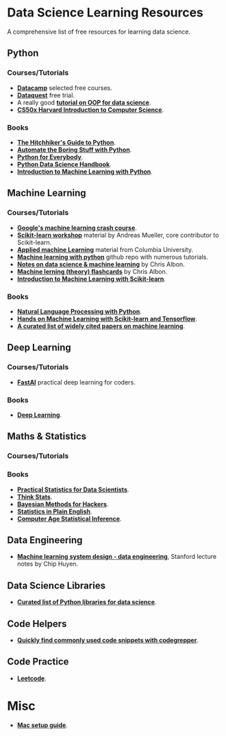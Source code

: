 # Data Science Learning Resources

A comprehensive list of free resources for learning data science.

## Python

### Courses/Tutorials

* **[Datacamp](https://learn.datacamp.com/courses)** selected free courses. 
* **[Dataquest](https://www.dataquest.io/)** free trial. 
* A really good **[tutorial on OOP for data science](https://opendatascience.com/an-introduction-to-object-oriented-data-science-in-python/)**.
* **[CS50x Harvard Introduction to Computer Science](https://cs50.harvard.edu/x/2020/)**.

### Books

* **[The Hitchhiker's Guide to Python](https://docs.python-guide.org)**. 
* **[Automate the Boring Stuff with Python](https://automatetheboringstuff.com/2e/chapter1/)**. 
* **[Python for Everybody](https://www.py4e.com/book.php)**. 
* **[Python Data Science Handbook](https://jakevdp.github.io/PythonDataScienceHandbook/)**. 
* **[Introduction to Machine Learning with Python](http://noracook.io/Books/Python/introductiontomachinelearningwithpython.pdf)**. 

## Machine Learning

### Courses/Tutorials

* **[Google's machine learning crash course](https://developers.google.com/machine-learning/crash-course/ml-intro)**. 
* **[Scikit-learn workshop](https://github.com/amueller/ml-workshop-1-of-4)** material by Andreas Mueller, core contributor to Scikit-learn.
* **[Applied machine Learning](https://github.com/amueller/COMS4995-s19)** material from Columbia University. 
* **[Machine learning with python](https://github.com/tirthajyoti/Machine-Learning-with-Python)** github repo with numerous tutorials. 
* **[Notes on data science & machine learning](https://chrisalbon.com)** by Chris Albon.
* **[Machine lerning (theory) flashcards](https://github.com/gmaclenn/ml-flashcards-python/tree/master/flashcards)** by Chris Albon. 
* **[Introduction to Machine Learning with Scikit-learn](https://courses.dataschool.io/introduction-to-machine-learning-with-scikit-learn)**.

### Books
* **[Natural Language Processing with Python](http://www.nltk.org/book_1ed/)**. 
* **[Hands on Machine Learning with Scikit-learn and Tensorflow](http://index-of.es/Varios-2/Hands%20on%20Machine%20Learning%20with%20Scikit%20Learn%20and%20Tensorflow.pdf)**.
* **[A curated list of widely cited papers on machine learning](https://github.com/tirthajyoti/Papers-Literature-ML-DL-RL-AI)**.

## Deep Learning

### Courses/Tutorials

* **[FastAI](https://course.fast.ai)** practical deep learning for coders.

### Books

* **[Deep Learning](https://www.deeplearningbook.org)**.

## Maths & Statistics

### Courses/Tutorials

### Books

* **[Practical Statistics for Data Scientists](http://www.gbv.de/dms/ilmenau/toc/875077277.PDF)**. 
* **[Think Stats](https://greenteapress.com/thinkstats/)**. 
* **[Bayesian Methods for Hackers](https://github.com/CamDavidsonPilon/Probabilistic-Programming-and-Bayesian-Methods-for-Hackers)**. 
* **[Statistics in Plain English](https://www.book2look.com/embed/9781317526988)**. 
* **[Computer Age Statistical Inference](https://web.stanford.edu/~hastie/CASI_files/PDF/casi.pdf)**.

## Data Engineering

* **[Machine learning system design - data engineering](https://docs.google.com/document/d/1b9iuZiDEGVLHyMmnf6w2y1aN6yWQhAyqk3GHlpI9q6M/edit#heading=h.a8w2b79yy875)**, Stanford lecture notes by Chip Huyen.

## Data Science Libraries

* **[Curated list of Python libraries for data science](https://github.com/krzjoa/awesome-python-data-science)**.

## Code Helpers

* **[Quickly find commonly used code snippets with codegrepper](https://www.codegrepper.com/code-examples/python)**.

## Code Practice

* **[Leetcode](https://leetcode.com/)**.

# Misc

* **[Mac setup guide](https://sourabhbajaj.com/mac-setup/)**.

